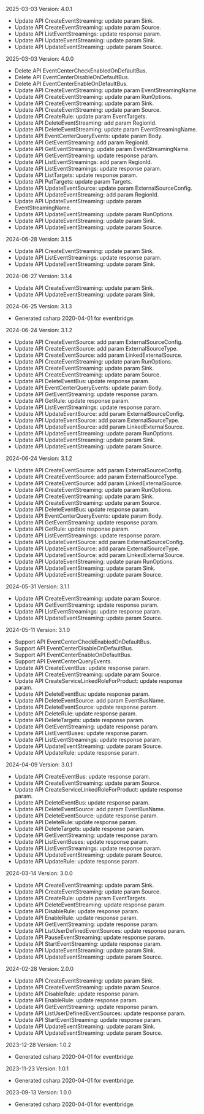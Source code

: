 2025-03-03 Version: 4.0.1
- Update API CreateEventStreaming: update param Sink.
- Update API CreateEventStreaming: update param Source.
- Update API ListEventStreamings: update response param.
- Update API UpdateEventStreaming: update param Sink.
- Update API UpdateEventStreaming: update param Source.


2025-03-03 Version: 4.0.0
- Delete API EventCenterCheckEnabledOnDefaultBus.
- Delete API EventCenterDisableOnDefaultBus.
- Delete API EventCenterEnableOnDefaultBus.
- Update API CreateEventStreaming: update param EventStreamingName.
- Update API CreateEventStreaming: update param RunOptions.
- Update API CreateEventStreaming: update param Sink.
- Update API CreateEventStreaming: update param Source.
- Update API CreateRule: update param EventTargets.
- Update API DeleteEventStreaming: add param RegionId.
- Update API DeleteEventStreaming: update param EventStreamingName.
- Update API EventCenterQueryEvents: update param Body.
- Update API GetEventStreaming: add param RegionId.
- Update API GetEventStreaming: update param EventStreamingName.
- Update API GetEventStreaming: update response param.
- Update API ListEventStreamings: add param RegionId.
- Update API ListEventStreamings: update response param.
- Update API ListTargets: update response param.
- Update API PutTargets: update param Targets.
- Update API UpdateEventSource: update param ExternalSourceConfig.
- Update API UpdateEventStreaming: add param RegionId.
- Update API UpdateEventStreaming: update param EventStreamingName.
- Update API UpdateEventStreaming: update param RunOptions.
- Update API UpdateEventStreaming: update param Sink.
- Update API UpdateEventStreaming: update param Source.


2024-06-28 Version: 3.1.5
- Update API CreateEventStreaming: update param Sink.
- Update API ListEventStreamings: update response param.
- Update API UpdateEventStreaming: update param Sink.


2024-06-27 Version: 3.1.4
- Update API CreateEventStreaming: update param Sink.
- Update API UpdateEventStreaming: update param Sink.


2024-06-25 Version: 3.1.3
- Generated csharp 2020-04-01 for eventbridge.

2024-06-24 Version: 3.1.2
- Update API CreateEventSource: add param ExternalSourceConfig.
- Update API CreateEventSource: add param ExternalSourceType.
- Update API CreateEventSource: add param LinkedExternalSource.
- Update API CreateEventStreaming: update param RunOptions.
- Update API CreateEventStreaming: update param Sink.
- Update API CreateEventStreaming: update param Source.
- Update API DeleteEventBus: update response param.
- Update API EventCenterQueryEvents: update param Body.
- Update API GetEventStreaming: update response param.
- Update API GetRule: update response param.
- Update API ListEventStreamings: update response param.
- Update API UpdateEventSource: add param ExternalSourceConfig.
- Update API UpdateEventSource: add param ExternalSourceType.
- Update API UpdateEventSource: add param LinkedExternalSource.
- Update API UpdateEventStreaming: update param RunOptions.
- Update API UpdateEventStreaming: update param Sink.
- Update API UpdateEventStreaming: update param Source.


2024-06-24 Version: 3.1.2
- Update API CreateEventSource: add param ExternalSourceConfig.
- Update API CreateEventSource: add param ExternalSourceType.
- Update API CreateEventSource: add param LinkedExternalSource.
- Update API CreateEventStreaming: update param RunOptions.
- Update API CreateEventStreaming: update param Sink.
- Update API CreateEventStreaming: update param Source.
- Update API DeleteEventBus: update response param.
- Update API EventCenterQueryEvents: update param Body.
- Update API GetEventStreaming: update response param.
- Update API GetRule: update response param.
- Update API ListEventStreamings: update response param.
- Update API UpdateEventSource: add param ExternalSourceConfig.
- Update API UpdateEventSource: add param ExternalSourceType.
- Update API UpdateEventSource: add param LinkedExternalSource.
- Update API UpdateEventStreaming: update param RunOptions.
- Update API UpdateEventStreaming: update param Sink.
- Update API UpdateEventStreaming: update param Source.


2024-05-31 Version: 3.1.1
- Update API CreateEventStreaming: update param Source.
- Update API GetEventStreaming: update response param.
- Update API ListEventStreamings: update response param.
- Update API UpdateEventStreaming: update param Source.


2024-05-11 Version: 3.1.0
- Support API EventCenterCheckEnabledOnDefaultBus.
- Support API EventCenterDisableOnDefaultBus.
- Support API EventCenterEnableOnDefaultBus.
- Support API EventCenterQueryEvents.
- Update API CreateEventBus: update response param.
- Update API CreateEventStreaming: update param Source.
- Update API CreateServiceLinkedRoleForProduct: update response param.
- Update API DeleteEventBus: update response param.
- Update API DeleteEventSource: add param EventBusName.
- Update API DeleteEventSource: update response param.
- Update API DeleteRule: update response param.
- Update API DeleteTargets: update response param.
- Update API GetEventStreaming: update response param.
- Update API ListEventBuses: update response param.
- Update API ListEventStreamings: update response param.
- Update API UpdateEventStreaming: update param Source.
- Update API UpdateRule: update response param.


2024-04-09 Version: 3.0.1
- Update API CreateEventBus: update response param.
- Update API CreateEventStreaming: update param Source.
- Update API CreateServiceLinkedRoleForProduct: update response param.
- Update API DeleteEventBus: update response param.
- Update API DeleteEventSource: add param EventBusName.
- Update API DeleteEventSource: update response param.
- Update API DeleteRule: update response param.
- Update API DeleteTargets: update response param.
- Update API GetEventStreaming: update response param.
- Update API ListEventBuses: update response param.
- Update API ListEventStreamings: update response param.
- Update API UpdateEventStreaming: update param Source.
- Update API UpdateRule: update response param.


2024-03-14 Version: 3.0.0
- Update API CreateEventStreaming: update param Sink.
- Update API CreateEventStreaming: update param Source.
- Update API CreateRule: update param EventTargets.
- Update API DeleteEventStreaming: update response param.
- Update API DisableRule: update response param.
- Update API EnableRule: update response param.
- Update API GetEventStreaming: update response param.
- Update API ListUserDefinedEventSources: update response param.
- Update API PauseEventStreaming: update response param.
- Update API StartEventStreaming: update response param.
- Update API UpdateEventStreaming: update param Sink.
- Update API UpdateEventStreaming: update param Source.


2024-02-28 Version: 2.0.0
- Update API CreateEventStreaming: update param Sink.
- Update API CreateEventStreaming: update param Source.
- Update API DisableRule: update response param.
- Update API EnableRule: update response param.
- Update API GetEventStreaming: update response param.
- Update API ListUserDefinedEventSources: update response param.
- Update API StartEventStreaming: update response param.
- Update API UpdateEventStreaming: update param Sink.
- Update API UpdateEventStreaming: update param Source.


2023-12-28 Version: 1.0.2
- Generated csharp 2020-04-01 for eventbridge.

2023-11-23 Version: 1.0.1
- Generated csharp 2020-04-01 for eventbridge.

2023-09-13 Version: 1.0.0
- Generated csharp 2020-04-01 for eventbridge.

